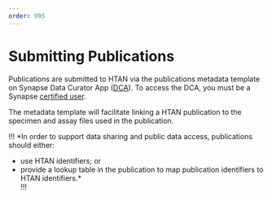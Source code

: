 ```yaml
---
order: 995
---
```


# Submitting Publications

Publications are submitted to HTAN via the publications metadata template on Synapse Data Curator App ([DCA](https://dca.app.sagebionetworks.org/)).  To access the DCA, you must be a Synapse [certified user](https://help.synapse.org/docs/Synapse-User-Account-Types.2007072795.html).   

The metadata template will facilitate linking a HTAN publication to the specimen and assay files used in the publication.  

!!! *In order to support data sharing and public data access, publications should either:
* use HTAN identifiers; or 
* provide a lookup table in the publication to map publication identifiers to HTAN identifiers.*  
!!!
